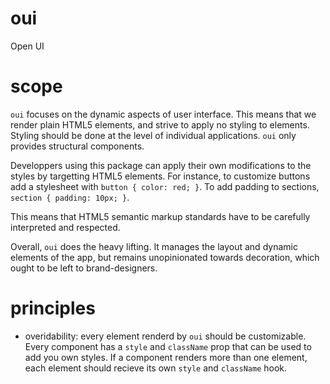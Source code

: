 # oui
Open UI

# scope
`oui` focuses on the dynamic aspects of user interface. This means that we render plain HTML5 elements, and strive to apply no styling to elements. Styling should be done at the level of individual applications. `oui` only provides structural components.

Developpers using this package can apply their own modifications to the styles by targetting HTML5 elements. For instance, to customize buttons add a stylesheet with `button { color: red; }`. To add padding to sections, `section { padding: 10px; }`. 

This means that HTML5 semantic markup standards have to be carefully interpreted and respected.

Overall, `oui` does the heavy lifting. It manages the layout and dynamic elements of the app, but remains unopinionated towards decoration, which ought to be left to brand-designers. 

# principles
- overidability: every element renderd by `oui` should be customizable. Every component has a `style` and `className` prop that can be used to add you own styles. If a component renders more than one element, each element should recieve its own `style` and `className` hook.